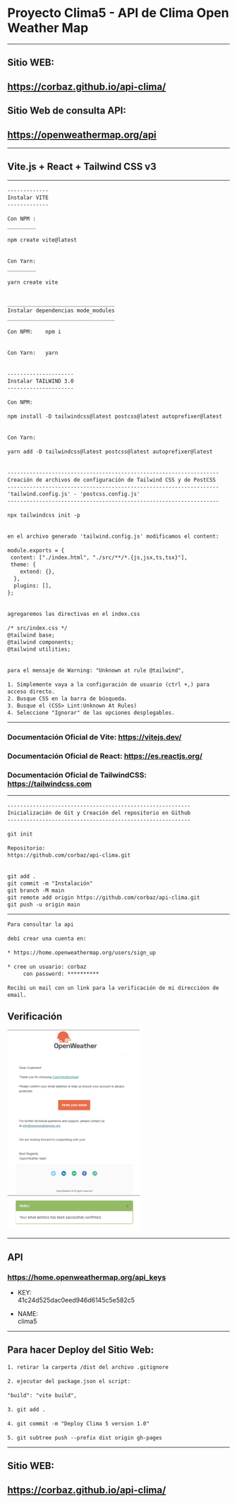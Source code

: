 # Proyecto Clima5 - API de Clima Open Weather Map

---

## Sitio WEB:

## https://corbaz.github.io/api-clima/

## Sitio Web de consulta API:

## https://openweathermap.org/api

---

## Vite.js + React + Tailwind CSS v3

---

```
-------------
Instalar VITE
-------------

Con NPM :
_________

npm create vite@latest


Con Yarn:
_________

yarn create vite


__________________________________
Instalar dependencias mode_modules
__________________________________

Con NPM:    npm i


Con Yarn:   yarn


---------------------
Instalar TAILWIND 3.0
---------------------

Con NPM:

npm install -D tailwindcss@latest postcss@latest autoprefixer@latest


Con Yarn:

yarn add -D tailwindcss@latest postcss@latest autoprefixer@latest


-------------------------------------------------------------------
Creación de archivos de configuración de Tailwind CSS y de PostCSS
-------------------------------------------------------------------
'tailwind.config.js' - 'postcss.config.js'
-------------------------------------------------------------------

npx tailwindcss init -p


en el archivo generado 'tailwind.config.js' modificamos el content:

module.exports = {
 content: ["./index.html", "./src/**/*.{js,jsx,ts,tsx}"],
 theme: {
    extend: {},
  },
  plugins: [],
};


agregaremos las directivas en el index.css

/* src/index.css */
@tailwind base;
@tailwind components;
@tailwind utilities;


para el mensaje de Warning: "Unknown at rule @tailwind",

1. Simplemente vaya a la configuración de usuario (ctrl +,) para acceso directo.
2. Busque CSS en la barra de búsqueda.
3. Busque el (CSS> Lint:Unknown At Rules)
4. Seleccione "Ignorar" de las opciones desplegables.

```

---

### Documentación Oficial de Vite: https://vitejs.dev/

### Documentación Oficial de React: https://es.reactjs.org/

### Documentación Oficial de TailwindCSS: https://tailwindcss.com

---

```
----------------------------------------------------------
Inicialización de Git y Creación del repositorio en Github
----------------------------------------------------------

git init

Repositorio:
https://github.com/corbaz/api-clima.git


git add .
git commit -m "Instalación"
git branch -M main
git remote add origin https://github.com/corbaz/api-clima.git
git push -u origin main

```

---

```
Para consultar la api

debí crear una cuenta en:

* https://home.openweathermap.org/users/sign_up

* cree un usuario: corbaz
     con password: **********

Recibi un mail con un link para la verificación de mi direccióon de email.
```

## Verificación

<img src="./assets/email.png" alt="email" width="300px"/>

<img src="./assets/verify.png" alt="verify" width="300px"/>

---

## API

### https://home.openweathermap.org/api_keys

- KEY:  
  41c24d525dac0eed946d6145c5e582c5

- NAME:  
  clima5

---

## Para hacer Deploy del Sitio Web:

```
1. retirar la carperta /dist del archivo .gitignore

2. ejecutar del package.json el script:

"build": "vite build",

3. git add .

4. git commit -m "Deploy Clima 5 version 1.0"

5. git subtree push --prefix dist origin gh-pages
```

---

## Sitio WEB:

## https://corbaz.github.io/api-clima/
